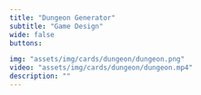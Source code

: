 ```yaml
---
title: "Dungeon Generator"
subtitle: "Game Design"
wide: false
buttons:

img: "assets/img/cards/dungeon/dungeon.png"
video: "assets/img/cards/dungeon/dungeon.mp4"
description: ""
---
```

